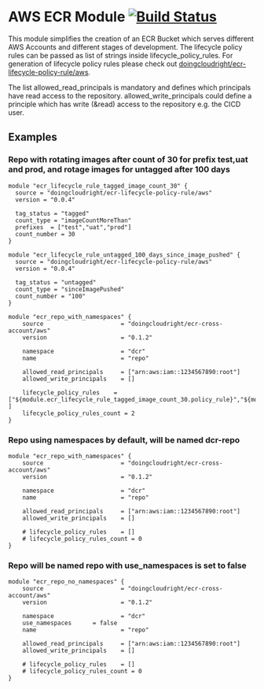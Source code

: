 # AWS ECR Module  [![Build Status](https://travis-ci.org/doingcloudright/terraform-aws-ecr-cross-account.svg?branch=master)](https://travis-ci.org/doingcloudright/terraform-aws-ecr-cross-account)


This module simplifies the creation of an ECR Bucket which serves different AWS Accounts and different stages of development. The lifecycle policy rules can be passed as list of strings inside lifecycle_policy_rules. For generation of lifecycle policy rules please check out <a href="https://registry.terraform.io/modules/doingcloudright/ecr-lifecycle-policy-rule/aws/">doingcloudright/ecr-lifecycle-policy-rule/aws</a>.

The list allowed_read_principals is mandatory and defines which principals have read access to the repository. allowed_write_principals could define a principle which has write (&read) access to the repository e.g. the CICD user.

## Examples

### Repo with rotating images after count of 30 for prefix test,uat and prod, and rotage images for untagged after 100 days
```
module "ecr_lifecycle_rule_tagged_image_count_30" {
  source = "doingcloudright/ecr-lifecycle-policy-rule/aws"
  version = "0.0.4"

  tag_status = "tagged"
  count_type = "imageCountMoreThan"
  prefixes  = ["test","uat","prod"]
  count_number = 30
}

module "ecr_lifecycle_rule_untagged_100_days_since_image_pushed" {
  source = "doingcloudright/ecr-lifecycle-policy-rule/aws"
  version = "0.0.4"

  tag_status = "untagged"
  count_type = "sinceImagePushed"
  count_number = "100"
}

module "ecr_repo_with_namespaces" {
    source                      = "doingcloudright/ecr-cross-account/aws"
    version                     = "0.1.2"

    namespace                   = "dcr"
    name                        = "repo"

    allowed_read_principals     = ["arn:aws:iam::1234567890:root"]
    allowed_write_principals    = []

    lifecycle_policy_rules    = ["${module.ecr_lifecycle_rule_tagged_image_count_30.policy_rule}","${module.ecr_lifecycle_rule_untagged_100_days_since_image_pushed.policy_rule}" ]
    lifecycle_policy_rules_count = 2
}
```


### Repo using namespaces by default, will be named dcr-repo
```
module "ecr_repo_with_namespaces" {
    source                      = "doingcloudright/ecr-cross-account/aws"
    version                     = "0.1.2"

    namespace                   = "dcr"
    name                        = "repo"

    allowed_read_principals     = ["arn:aws:iam::1234567890:root"]
    allowed_write_principals    = []

    # lifecycle_policy_rules    = []
    # lifecycle_policy_rules_count = 0
}
```

### Repo will be named repo with use_namespaces is set to false
```
module "ecr_repo_no_namespaces" {
    source                      = "doingcloudright/ecr-cross-account/aws"
    version                     = "0.1.2"

    namespace                   = "dcr"
    use_namespaces		= false
    name                        = "repo"

    allowed_read_principals     = ["arn:aws:iam::1234567890:root"]
    allowed_write_principals    = []

    # lifecycle_policy_rules    = []
    # lifecycle_policy_rules_count = 0
}
```
